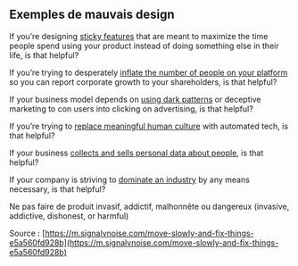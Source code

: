## Exemples de mauvais design

If you’re designing [sticky features](https://www.inc.com/walter-chen/how-to-use-fomo-to-make-your-app-insanely-sticky.html) that are meant to maximize the time people spend using your product instead of doing something else in their life, is that helpful?

If you’re trying to desperately [inflate the number of people on your platform](https://theintercept.com/2017/11/06/how-twitter-secretly-benefits-from-bots-and-fake-accounts/) so you can report corporate growth to your shareholders, is that helpful?

If your business model depends on [using dark patterns](https://medium.muz.li/malachidigest-3cad286bba02) or deceptive marketing to con users into clicking on advertising, is that helpful?

If you’re trying to [replace meaningful human culture](http://money.cnn.com/2017/09/13/technology/culture/bodega-silicon-valley/index.html) with automated tech, is that helpful?

If your business [collects and sells personal data about people](https://www.nytimes.com/2017/11/09/business/equifax-data-breach.html?_r=0), is that helpful?

If your company is striving to [dominate an industry](https://www.huffingtonpost.com/entry/saving-uber-from-itself_us_595e0b1be4b0cf3c8e8d5672) by any means necessary, is that helpful?

Ne pas faire de produit  invasif, addictif, malhonnête ou dangereux (invasive, addictive, dishonest, or harmful)

Source : [https://m.signalvnoise.com/move-slowly-and-fix-things-e5a560fd928b](https://m.signalvnoise.com/move-slowly-and-fix-things-e5a560fd928b)
